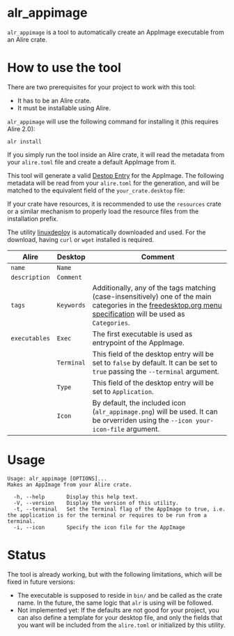 # alr_appimage

`alr_appimage` is a tool to automatically create an AppImage executable from an Alire crate.

# How to use the tool

There are two prerequisites for your project to work with this tool:
- It has to be an Alire crate.
- It must be installable using Alire.

`alr_appimage` will use the following command for installing it (this requires Alire 2.0):
```shell
alr install
```

If you simply run the tool inside an Alire crate, it will read the
metadata from your `alire.toml` file and create a default AppImage
from it.

This tool will generate a valid [Destop Entry](https://specifications.freedesktop.org/desktop-entry-spec/latest/)
for the AppImage. The following metadata will be read from your
`alire.toml` for the generation, and will be matched to the equivalent
field of the `your_crate.desktop` file:

If your crate have resources, it is recommended to use the `resources`
crate or a similar mechanism to properly load the resource files from
the installation prefix.

The utility [linuxdeploy](https://github.com/linuxdeploy/linuxdeploy)
is automatically downloaded and used. For the download, having `curl`
or `wget` installed is required.

| Alire  | Desktop   | Comment  |
|---|---|---|
| `name` | `Name` |
| `description` | `Comment` |
| `tags` | `Keywords` | Additionally, any of the tags matching (case-insensitively) one of the main categories in the [freedesktop.org menu specification](https://specifications.freedesktop.org/menu-spec/menu-spec-1.0.html) will be used as `Categories`.
| `executables` | `Exec` | The first executable is used as entrypoint of the AppImage.
| | `Terminal` | This field of the desktop entry will be set to `false` by default. It can be set to `true` passing the `--terminal` argument.
| | `Type` | This field of the desktop entry will be set to `Application`.
| | `Icon` | By default, the included icon (`alr_appimage.png`) will be used. It can be orverriden using the `--icon your-icon-file` argument.

# Usage
```
Usage: alr_appimage [OPTIONS]...
Makes an AppImage from your Alire crate.

  -h, --help       Display this help text.
  -V, --version    Display the version of this utility.
  -t, --terminal   Set the Terminal flag of the AppImage to true, i.e. the application is for the terminal or requires to be run from a terminal.
  -i, --icon       Specify the icon file for the AppImage
```

# Status
The tool is already working, but with the following limitations, which will
be fixed in future versions:
- The executable is supposed to reside in `bin/` and be called as the
  crate name. In the future, the same logic that `alr` is using will be followed.
- Not implemented yet: If the defaults are not good for your
  project, you can also define a template for your desktop file, and
  only the fields that you want will be included from the `alire.toml`
  or initialized by this utility.
